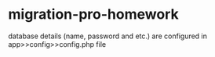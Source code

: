 # migration-pro-homework
database details (name, password and etc.) are configured in app>>config>>config.php file 
